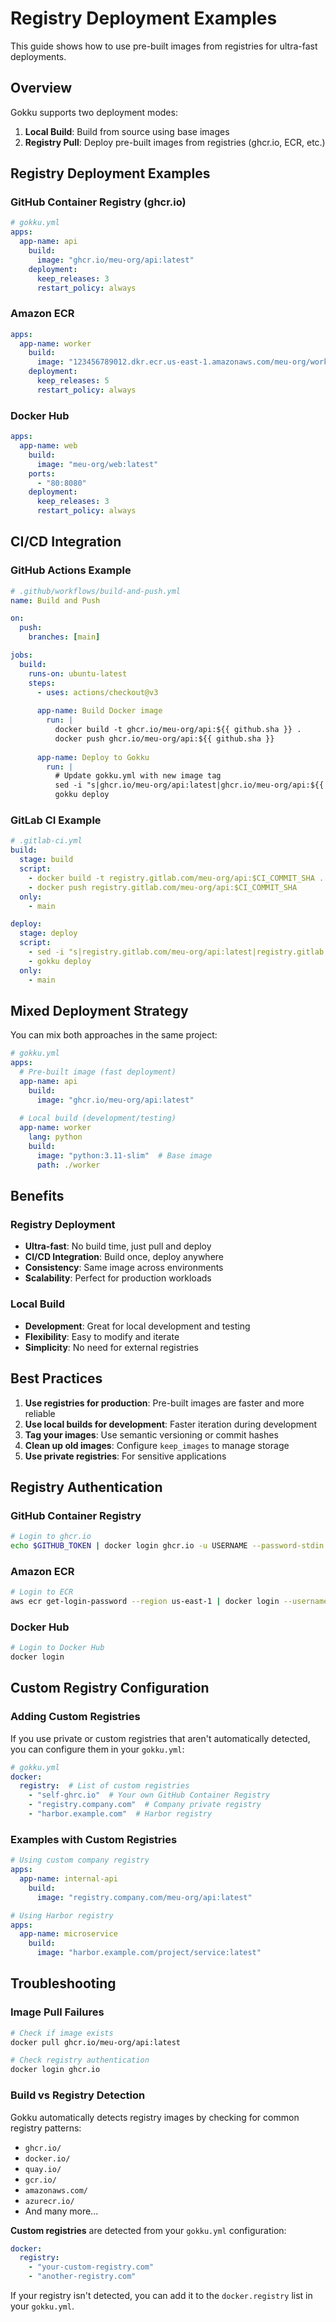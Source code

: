 # Registry Deployment Examples

This guide shows how to use pre-built images from registries for ultra-fast deployments.

## Overview

Gokku supports two deployment modes:

1. **Local Build**: Build from source using base images
2. **Registry Pull**: Deploy pre-built images from registries (ghcr.io, ECR, etc.)

## Registry Deployment Examples

### GitHub Container Registry (ghcr.io)

```yaml
# gokku.yml
apps:
  app-name: api
    build:
      image: "ghcr.io/meu-org/api:latest"
    deployment:
      keep_releases: 3
      restart_policy: always
```

### Amazon ECR

```yaml
apps:
  app-name: worker
    build:
      image: "123456789012.dkr.ecr.us-east-1.amazonaws.com/meu-org/worker:latest"
    deployment:
      keep_releases: 5
      restart_policy: always
```

### Docker Hub

```yaml
apps:
  app-name: web
    build:
      image: "meu-org/web:latest"
    ports:
      - "80:8080"
    deployment:
      keep_releases: 3
      restart_policy: always
```

## CI/CD Integration

### GitHub Actions Example

```yaml
# .github/workflows/build-and-push.yml
name: Build and Push

on:
  push:
    branches: [main]

jobs:
  build:
    runs-on: ubuntu-latest
    steps:
      - uses: actions/checkout@v3
      
      app-name: Build Docker image
        run: |
          docker build -t ghcr.io/meu-org/api:${{ github.sha }} .
          docker push ghcr.io/meu-org/api:${{ github.sha }}
          
      app-name: Deploy to Gokku
        run: |
          # Update gokku.yml with new image tag
          sed -i "s|ghcr.io/meu-org/api:latest|ghcr.io/meu-org/api:${{ github.sha }}|" gokku.yml
          gokku deploy
```

### GitLab CI Example

```yaml
# .gitlab-ci.yml
build:
  stage: build
  script:
    - docker build -t registry.gitlab.com/meu-org/api:$CI_COMMIT_SHA .
    - docker push registry.gitlab.com/meu-org/api:$CI_COMMIT_SHA
  only:
    - main

deploy:
  stage: deploy
  script:
    - sed -i "s|registry.gitlab.com/meu-org/api:latest|registry.gitlab.com/meu-org/api:$CI_COMMIT_SHA|" gokku.yml
    - gokku deploy
  only:
    - main
```

## Mixed Deployment Strategy

You can mix both approaches in the same project:

```yaml
# gokku.yml
apps:
  # Pre-built image (fast deployment)
  app-name: api
    build:
      image: "ghcr.io/meu-org/api:latest"
      
  # Local build (development/testing)
  app-name: worker
    lang: python
    build:
      image: "python:3.11-slim"  # Base image
      path: ./worker
```

## Benefits

### Registry Deployment
- **Ultra-fast**: No build time, just pull and deploy
- **CI/CD Integration**: Build once, deploy anywhere
- **Consistency**: Same image across environments
- **Scalability**: Perfect for production workloads

### Local Build
- **Development**: Great for local development and testing
- **Flexibility**: Easy to modify and iterate
- **Simplicity**: No need for external registries

## Best Practices

1. **Use registries for production**: Pre-built images are faster and more reliable
2. **Use local builds for development**: Faster iteration during development
3. **Tag your images**: Use semantic versioning or commit hashes
4. **Clean up old images**: Configure `keep_images` to manage storage
5. **Use private registries**: For sensitive applications

## Registry Authentication

### GitHub Container Registry

```bash
# Login to ghcr.io
echo $GITHUB_TOKEN | docker login ghcr.io -u USERNAME --password-stdin
```

### Amazon ECR

```bash
# Login to ECR
aws ecr get-login-password --region us-east-1 | docker login --username AWS --password-stdin 123456789012.dkr.ecr.us-east-1.amazonaws.com
```

### Docker Hub

```bash
# Login to Docker Hub
docker login
```

## Custom Registry Configuration

### Adding Custom Registries

If you use private or custom registries that aren't automatically detected, you can configure them in your `gokku.yml`:

```yaml
# gokku.yml
docker:
  registry:  # List of custom registries
    - "self-ghrc.io"  # Your own GitHub Container Registry
    - "registry.company.com"  # Company private registry
    - "harbor.example.com"  # Harbor registry
```

### Examples with Custom Registries

```yaml
# Using custom company registry
apps:
  app-name: internal-api
    build:
      image: "registry.company.com/meu-org/api:latest"

# Using Harbor registry
apps:
  app-name: microservice
    build:
      image: "harbor.example.com/project/service:latest"
```

## Troubleshooting

### Image Pull Failures

```bash
# Check if image exists
docker pull ghcr.io/meu-org/api:latest

# Check registry authentication
docker login ghcr.io
```

### Build vs Registry Detection

Gokku automatically detects registry images by checking for common registry patterns:
- `ghcr.io/`
- `docker.io/`
- `quay.io/`
- `gcr.io/`
- `amazonaws.com/`
- `azurecr.io/`
- And many more...

**Custom registries** are detected from your `gokku.yml` configuration:
```yaml
docker:
  registry:
    - "your-custom-registry.com"
    - "another-registry.com"
```

If your registry isn't detected, you can add it to the `docker.registry` list in your `gokku.yml`.
